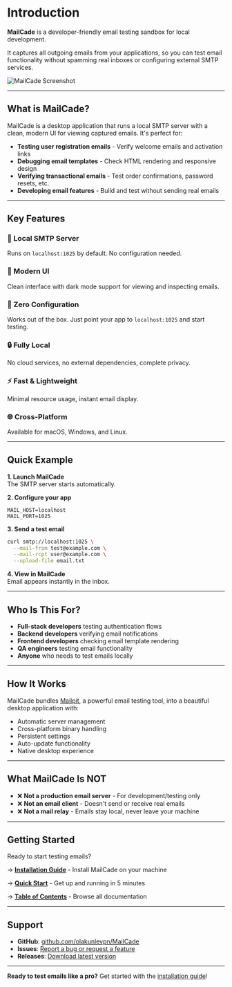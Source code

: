 # Introduction

**MailCade** is a developer-friendly email testing sandbox for local development.

It captures all outgoing emails from your applications, so you can test email functionality without spamming real inboxes or configuring external SMTP services.


![MailCade Screenshot](/images/cover.png)


---

## What is MailCade?

MailCade is a desktop application that runs a local SMTP server with a clean, modern UI for viewing captured emails. It's perfect for:

- **Testing user registration emails** - Verify welcome emails and activation links
- **Debugging email templates** - Check HTML rendering and responsive design
- **Verifying transactional emails** - Test order confirmations, password resets, etc.
- **Developing email features** - Build and test without sending real emails

---

## Key Features

### 📧 Local SMTP Server
Runs on `localhost:1025` by default. No configuration needed.

### 🎨 Modern UI
Clean interface with dark mode support for viewing and inspecting emails.

### 🚀 Zero Configuration
Works out of the box. Just point your app to `localhost:1025` and start testing.

### 🔒 Fully Local
No cloud services, no external dependencies, complete privacy.

### ⚡ Fast & Lightweight
Minimal resource usage, instant email display.

### 🌐 Cross-Platform
Available for macOS, Windows, and Linux.

---

## Quick Example

**1. Launch MailCade**  
The SMTP server starts automatically.

**2. Configure your app**
```env
MAIL_HOST=localhost
MAIL_PORT=1025
```

**3. Send a test email**
```bash
curl smtp://localhost:1025 \
  --mail-from test@example.com \
  --mail-rcpt user@example.com \
  --upload-file email.txt
```

**4. View in MailCade**  
Email appears instantly in the inbox.

---

## Who Is This For?

- **Full-stack developers** testing authentication flows
- **Backend developers** verifying email notifications
- **Frontend developers** checking email template rendering
- **QA engineers** testing email functionality
- **Anyone** who needs to test emails locally

---

## How It Works

MailCade bundles [Mailpit](https://mailpit.axllent.org/), a powerful email testing tool, into a beautiful desktop application with:

- Automatic server management
- Cross-platform binary handling
- Persistent settings
- Auto-update functionality
- Native desktop experience

---

## What MailCade Is NOT

- ❌ **Not a production email server** - For development/testing only
- ❌ **Not an email client** - Doesn't send or receive real emails
- ❌ **Not a mail relay** - Emails stay local, never leave your machine

---

## Getting Started

Ready to start testing emails?

→ **[Installation Guide](getting-started/installation.md)** - Install MailCade on your machine

→ **[Quick Start](getting-started/quickstart.md)** - Get up and running in 5 minutes

→ **[Table of Contents](toc.md)** - Browse all documentation

---

## Support

- **GitHub**: [github.com/olakunlevpn/MailCade](https://github.com/olakunlevpn/MailCade)
- **Issues**: [Report a bug or request a feature](https://github.com/olakunlevpn/MailCade/issues)
- **Releases**: [Download latest version](https://github.com/olakunlevpn/MailCade/releases)

---

**Ready to test emails like a pro?** Get started with the [installation guide](getting-started/installation.md)!
